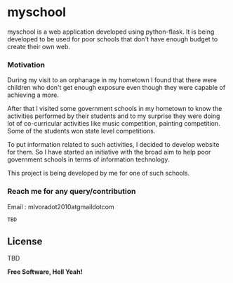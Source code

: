 # myschool
myschool is a web application developed using python-flask. It is being developed to be used for poor schools that don't have enough budget to create their own web. 

### Motivation
During my visit to an orphanage in my hometown I found that there were children who don't get enough exposure even though they were capable of achieving a more.

After that I visited some government schools in my hometown to know the activities performed by their students and to my surprise they were doing lot of co-curricular activities like music competition, painting competition. Some of the students won state level competitions. 

To put information related to such activities, I decided to develop website for them. So I have started an initiative with the broad aim to help poor government schools in terms of information technology. 

This project is being developed by me for one of such schools.

### Reach me for any query/contribution
Email : mlvoradot2010atgmaildotcom

```sh
TBD
```
License
----

TBD


**Free Software, Hell Yeah!**

[//]: # (These are reference links used in the body of this note and get stripped out when the markdown processor does its job. There is no need to format nicely because it shouldn't be seen. Thanks SO - http://stackoverflow.com/questions/4823468/store-comments-in-markdown-syntax)


   [python]: <https://www.python.org/>
   [flask]: <http://flask.pocoo.org/>

